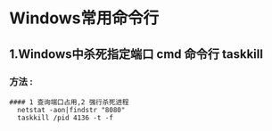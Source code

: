 # Windows常用命令行
## 1.Windows中杀死指定端口 cmd 命令行 taskkill
 

  ### 方法 :  
    #### 1 查询端口占用,2 强行杀死进程
      netstat -aon|findstr "8080"
      taskkill /pid 4136 -t -f
